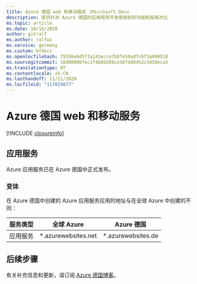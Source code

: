 ```yaml
---
title: Azure 德国 web 和移动服务 |Microsoft Docs
description: 提供针对 Azure 德国的应用程序开发使用到的功能和指南对比
ms.topic: article
ms.date: 10/16/2020
author: gitralf
ms.author: ralfwi
ms.service: germany
ms.custom: bfdocs
ms.openlocfilehash: 7555be6d573a143ecce7b8fe50adfc6f3a990510
ms.sourcegitcommit: 10d00006fec1f4b69289ce18fdd0452c3458eca5
ms.translationtype: HT
ms.contentlocale: zh-CN
ms.lasthandoff: 11/21/2020
ms.locfileid: "117029077"
---
```

# <a name="azure-germany-web-and-mobile-services"></a>Azure 德国 web 和移动服务

[!INCLUDE [closureinfo](../../includes/germany-closure-info.md)]

## <a name="app-service"></a>应用服务
Azure 应用服务已在 Azure 德国中正式发布。
### <a name="variations"></a>变体
在 Azure 德国中创建的 Azure 应用服务应用的地址与在全球 Azure 中创建的不同：

| 服务类型 | 全球 Azure | Azure 德国 |
| --- | --- | --- |
| 应用服务 |*.azurewebsites.net |*.azurewebsites.de|



## <a name="next-steps"></a>后续步骤
有关补充信息和更新，请订阅 [Azure 德国博客](/archive/blogs/azuregermany/)。
